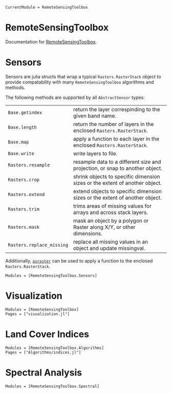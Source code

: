 ```@meta
CurrentModule = RemoteSensingToolbox
```

# RemoteSensingToolbox

Documentation for [RemoteSensingToolbox](https://github.com/JoshuaBillson/RemoteSensingToolbox.jl).

# Sensors

Sensors are julia structs that wrap a typical `Rasters.RasterStack` object to provide compatability with many `RemoteSensingToolbox` algorithms and methods.

The following methods are supported by all `AbstractSensor` types:

|                           |                                                                              |
| :------------------------ | :--------------------------------------------------------------------------- |
| `Base.getindex`           | return the layer correspinding to the given band name.                       |
| `Base.length`             | return the number of layers in the enclosed `Rasters.RasterStack`.           |
| `Base.map`                | apply a function to each layer in the enclosed `Rasters.RasterStack`.        |
| `Base.write`              | write layers to file.                                                        |
| `Rasters.resample`        | resample data to a different size and projection, or snap to another object. |
| `Rasters.crop`            | shrink objects to specific dimension sizes or the extent of another object.  |
| `Rasters.extend`          | extend objects to specific dimension sizes or the extent of another object.  |
| `Rasters.trim`            | trims areas of missing values for arrays and across stack layers.            |
| `Rasters.mask`            | mask an object by a polygon or Raster along X/Y, or other dimensions.        |
| `Rasters.replace_missing` | replace all missing values in an object and update missingval.               |

Additionally, [`asraster`](@ref) can be used to apply a function to the enclosed `Rasters.RasterStack`.

```@autodocs
Modules = [RemoteSensingToolbox.Sensors]
```

# Visualization

```@autodocs
Modules = [RemoteSensingToolbox]
Pages = ["visualization.jl"]
```

# Land Cover Indices

```@autodocs
Modules = [RemoteSensingToolbox.Algorithms]
Pages = ["Algorithms/indices.jl"]
```

# Spectral Analysis

```@autodocs
Modules = [RemoteSensingToolbox.Spectral]
```